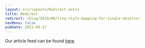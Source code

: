 ```yaml
---
layout: src/layouts/Redirect.astro
title: Redirect
redirect: /blog/2019/08/linq-style-mapping-for-single-objects/
navMenu: false
pubDate: 2022-09-17
---
```

<div>
Our article feed can be found <a href="/blog/2019/08/linq-style-mapping-for-single-objects/">here</a>
</div>
